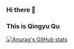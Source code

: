 ### Hi there 👋
### This is Qingyu Qu


[![Anurag's GitHub stats](https://github-readme-stats.vercel.app/api?username=ErikQQY&show_icons=true&theme=radical)](https://github.com/anuraghazra/github-readme-stats)

<!--
**ErikQQY/ErikQQY** is a ✨ _special_ ✨ repository because its `README.md` (this file) appears on your GitHub profile.

Here are some ideas to get you started:

- 🔭 I’m currently working on ...
- 🌱 I’m currently learning ...
- 👯 I’m looking to collaborate on ...
- 🤔 I’m looking for help with ...
- 💬 Ask me about ...
- 📫 How to reach me: ...
- 😄 Pronouns: ...
- ⚡ Fun fact: ...
-->
